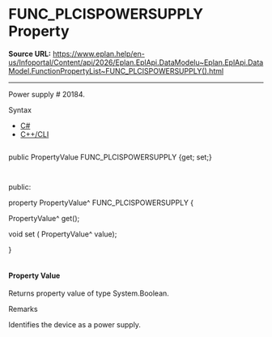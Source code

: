 # FUNC_PLCISPOWERSUPPLY Property

**Source URL:** https://www.eplan.help/en-us/Infoportal/Content/api/2026/Eplan.EplApi.DataModelu~Eplan.EplApi.DataModel.FunctionPropertyList~FUNC_PLCISPOWERSUPPLY().html

---

Power supply # 20184.

Syntax

- [C#](#i-syntax-CS)
- [C++/CLI](#i-syntax-CPP2005)

```
```
public PropertyValue FUNC_PLCISPOWERSUPPLY {get; set;}
```
```

```
```
public:

property PropertyValue^ FUNC_PLCISPOWERSUPPLY {

   PropertyValue^ get();

   void set (    PropertyValue^ value);

}
```
```

#### Property Value

Returns property value of type System.Boolean.

Remarks

Identifies the device as a power supply.
